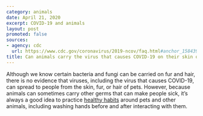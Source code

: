 ```yaml
---
category: animals
date: April 21, 2020
excerpt: COVID-19 and animals
layout: post
promoted: false
sources:
- agency: cdc
  url: https://www.cdc.gov/coronavirus/2019-ncov/faq.html#anchor_1584390773118
title: Can animals carry the virus that causes COVID-19 on their skin or fur?
---
```


Although we know certain bacteria and fungi can be carried on fur and hair, there is no evidence that viruses, including the virus that causes COVID-19, can spread to people from the skin, fur, or hair of pets.
However, because animals can sometimes carry other germs that can make people sick, it’s always a good idea to practice [healthy habits](https://www.cdc.gov/healthypets/publications/stay-healthy-pets.html) around pets and other animals, including washing hands before and after interacting with them.